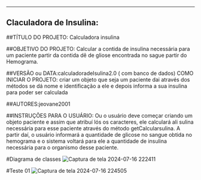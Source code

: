 ----------------------------------------------------------------------------
Claculadora de Insulina:
------------------------------------------------------------------------

##TÍTULO DO PROJETO: Calculadora insulina

##OBJETIVO DO PROJETO: Calcular a contida de insulina necessária para um paciente partir da contida dê de gliose encontrada no sague partir do Hemograma.

##VERSÃO ou DATA:calculadoradeIsulina2.0 ( com banco de dados)
COMO INICIAR O PROJETO: criar um objeto que seja um paciente dai através dos métodos se dá nome e identificação a ele e depois informa a sua insulina para poder ser calculada

##AUTORES:jeovane2001

##INSTRUÇÕES PARA O USUÁRIO:
Ou o usuário deve começar criando um objeto paciente e assim que atribuí lós os caracteres, ele calculará ali sulina necessária para esse paciente através do método getCalcularsulina.
A partir daí, o usuário informará a quantidade de glicose no sangue obtida no hemograma e o sistema voltará para ele a quantidade de insulina necessária para o organismo desse paciente.

#Diagrama de classes
![Captura de tela 2024-07-16 222411](https://github.com/user-attachments/assets/b82d83b2-672f-45f1-afae-9243c2b5e312)


#Teste 01
![Captura de tela 2024-07-16 224505](https://github.com/user-attachments/assets/15f0d075-c0d9-4464-962b-f42a6c192bfd)
